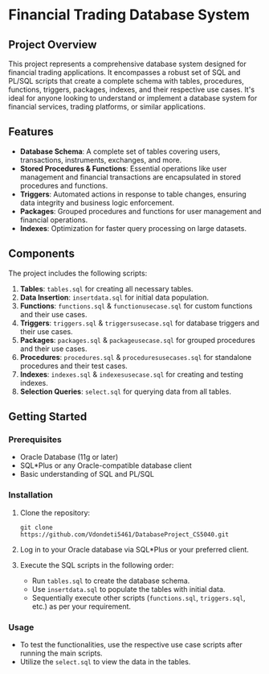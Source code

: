 # Financial Trading Database System

## Project Overview
This project represents a comprehensive database system designed for financial trading applications. It encompasses a robust set of SQL and PL/SQL scripts that create a complete schema with tables, procedures, functions, triggers, packages, indexes, and their respective use cases. It's ideal for anyone looking to understand or implement a database system for financial services, trading platforms, or similar applications.

## Features
- **Database Schema**: A complete set of tables covering users, transactions, instruments, exchanges, and more.
- **Stored Procedures & Functions**: Essential operations like user management and financial transactions are encapsulated in stored procedures and functions.
- **Triggers**: Automated actions in response to table changes, ensuring data integrity and business logic enforcement.
- **Packages**: Grouped procedures and functions for user management and financial operations.
- **Indexes**: Optimization for faster query processing on large datasets.

## Components
The project includes the following scripts:
1. **Tables**: `tables.sql` for creating all necessary tables.
2. **Data Insertion**: `insertdata.sql` for initial data population.
3. **Functions**: `functions.sql` & `functionusecase.sql` for custom functions and their use cases.
4. **Triggers**: `triggers.sql` & `triggersusecase.sql` for database triggers and their use cases.
5. **Packages**: `packages.sql` & `packageusecase.sql` for grouped procedures and their use cases.
6. **Procedures**: `procedures.sql` & `proceduresusecases.sql` for standalone procedures and their test cases.
7. **Indexes**: `indexes.sql` & `indexesusecase.sql` for creating and testing indexes.
8. **Selection Queries**: `select.sql` for querying data from all tables.

## Getting Started
### Prerequisites
- Oracle Database (11g or later)
- SQL*Plus or any Oracle-compatible database client
- Basic understanding of SQL and PL/SQL

### Installation
1. Clone the repository:
   ```
   git clone https://github.com/Vdondeti5461/DatabaseProject_CS5040.git
   ```
2. Log in to your Oracle database via SQL*Plus or your preferred client.

3. Execute the SQL scripts in the following order:
   - Run `tables.sql` to create the database schema.
   - Use `insertdata.sql` to populate the tables with initial data.
   - Sequentially execute other scripts (`functions.sql`, `triggers.sql`, etc.) as per your requirement.

### Usage
- To test the functionalities, use the respective use case scripts after running the main scripts.
- Utilize the `select.sql` to view the data in the tables.
